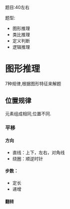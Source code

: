 题目:40左右

题型:

- 图形推理
- 类比推理
- 定义判断
- 逻辑推理

# 图形推理

7种规律,根据图形特征来解题

## 位置规律

元素组成相同,位置不同.

### 平移

#### 方向
  - 直线：上下，左右，对角线
  - 绕圈：顺逆时针
#### 步数：
  - 定长
  - 递增  

#### 翻转

